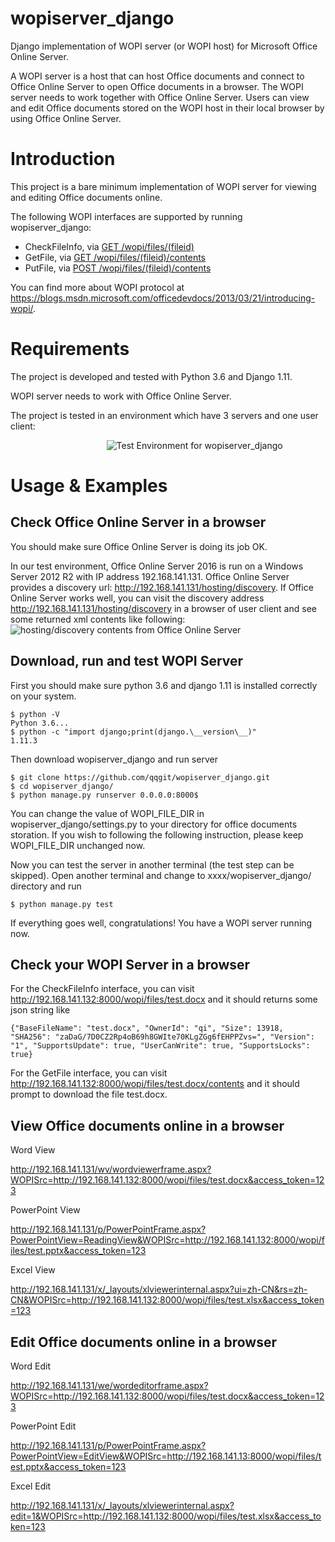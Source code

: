 # wopiserver_django
Django implementation of WOPI server (or WOPI host) for Microsoft Office Online Server. 

A WOPI server is a host that can host Office documents and connect to Office Online Server to open Office documents in a browser. The WOPI server needs to work together with Office Online Server. Users can view and edit Office documents stored on the WOPI host in their local browser by using Office Online Server.

# Introduction
This project is a bare minimum implementation of WOPI server for viewing and editing Office documents online. 

The following WOPI interfaces are supported by running wopiserver_django:
- CheckFileInfo, via [GET /wopi/files/(fileid)](https://wopirest.readthedocs.io/en/latest/files/CheckFileInfo.html)
- GetFile, via [GET /wopi/files/(fileid)/contents](https://wopirest.readthedocs.io/en/latest/files/GetFile.html)
- PutFile, via [POST /wopi/files/(fileid)/contents](https://wopirest.readthedocs.io/en/latest/files/PutFile.html)

You can find more about WOPI protocol at https://blogs.msdn.microsoft.com/officedevdocs/2013/03/21/introducing-wopi/.


# Requirements
The project is developed and tested with Python 3.6 and Django 1.11.

WOPI server needs to work with Office Online Server.

The project is tested in an environment which have 3 servers and one user client:

                                        ![Test Environment for wopiserver_django](https://github.com/qqgit/wopiserver_django/blob/master/wopiserver/images/Test%20Environment.png)

# 

# Usage & Examples
## Check Office Online Server in a browser
You should make sure Office Online Server is doing its job OK.

In our test environment, Office Online Server 2016 is run on a Windows Server 2012 R2 with IP address 192.168.141.131. Office Online Server provides a discovery url: http://192.168.141.131/hosting/discovery. If Office Online Server works well, you can visit the discovery address http://192.168.141.131/hosting/discovery in a browser of user client and see some returned xml contents like following:
![hosting/discovery contents from Office Online Server](https://github.com/qqgit/wopiserver_django/blob/master/wopiserver/images/discovery.png)
## Download, run and test WOPI Server
First you should make sure python 3.6 and django 1.11 is installed correctly on your system.
```
$ python -V
Python 3.6...
$ python -c "import django;print(django.\__version\__)"
1.11.3
```
Then download wopiserver_django and run server
```
$ git clone https://github.com/qqgit/wopiserver_django.git
$ cd wopiserver_django/
$ python manage.py runserver 0.0.0.0:8000$ 
```
You can change the value of WOPI_FILE_DIR in wopiserver_django/settings.py to your directory for office documents storation. If you wish to following the following instruction, please keep WOPI_FILE_DIR unchanged now.

Now you can test the server in another terminal (the test step can be skipped). Open another terminal and change to xxxx/wopiserver_django/ directory and run
```
$ python manage.py test
```
If everything goes well, congratulations! You have a WOPI server running now.
## Check your WOPI Server in a browser
For the CheckFileInfo interface, you can visit http://192.168.141.132:8000/wopi/files/test.docx and it should returns some json string like 
```
{"BaseFileName": "test.docx", "OwnerId": "qi", "Size": 13918, "SHA256": "zaDaG/7D0CZ2Rp4oB69h8GWIte70KLgZGg6fEHPPZvs=", "Version": "1", "SupportsUpdate": true, "UserCanWrite": true, "SupportsLocks": true}
```
For the GetFile interface, you can visit http://192.168.141.132:8000/wopi/files/test.docx/contents and it should prompt to download the file test.docx.
## View Office documents online in a browser
Word View

http://192.168.141.131/wv/wordviewerframe.aspx?WOPISrc=http://192.168.141.132:8000/wopi/files/test.docx&access_token=123

PowerPoint View

http://192.168.141.131/p/PowerPointFrame.aspx?PowerPointView=ReadingView&WOPISrc=http://192.168.141.132:8000/wopi/files/test.pptx&access_token=123

Excel View

http://192.168.141.131/x/_layouts/xlviewerinternal.aspx?ui=zh-CN&rs=zh-CN&WOPISrc=http://192.168.141.132:8000/wopi/files/test.xlsx&access_token=123

## Edit Office documents online in a browser
Word Edit

http://192.168.141.131/we/wordeditorframe.aspx?WOPISrc=http://192.168.141.132:8000/wopi/files/test.docx&access_token=123

PowerPoint Edit

http://192.168.141.131/p/PowerPointFrame.aspx?PowerPointView=EditView&WOPISrc=http://192.168.141.13:8000/wopi/files/test.pptx&access_token=123

Excel Edit

http://192.168.141.131/x/_layouts/xlviewerinternal.aspx?edit=1&WOPISrc=http://192.168.141.132:8000/wopi/files/test.xlsx&access_token=123
